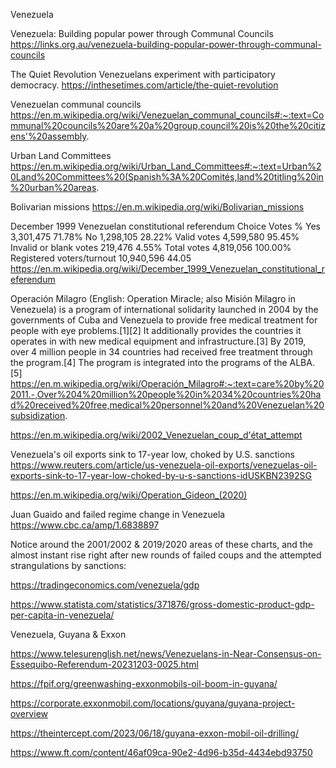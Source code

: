 Venezuela

Venezuela: Building popular power through Communal Councils
https://links.org.au/venezuela-building-popular-power-through-communal-councils

The Quiet Revolution
Venezuelans experiment with participatory democracy.
https://inthesetimes.com/article/the-quiet-revolution

Venezuelan communal councils
https://en.m.wikipedia.org/wiki/Venezuelan_communal_councils#:~:text=Communal%20councils%20are%20a%20group,council%20is%20the%20citizens'%20assembly.

Urban Land Committees
https://en.m.wikipedia.org/wiki/Urban_Land_Committees#:~:text=Urban%20Land%20Committees%20(Spanish%3A%20Comités,land%20titling%20in%20urban%20areas.

Bolivarian missions
https://en.m.wikipedia.org/wiki/Bolivarian_missions

December 1999 Venezuelan constitutional referendum
Choice	Votes	%
 Yes	3,301,475	71.78%
 No	1,298,105	28.22%
Valid votes	4,599,580	95.45%
Invalid or blank votes	219,476	4.55%
Total votes	4,819,056	100.00%
Registered voters/turnout	10,940,596	44.05
https://en.m.wikipedia.org/wiki/December_1999_Venezuelan_constitutional_referendum

Operación Milagro (English: Operation Miracle; also Misión Milagro in Venezuela) is a program of international solidarity launched in 2004 by the governments of Cuba and Venezuela to provide free medical treatment for people with eye problems.[1][2] It additionally provides the countries it operates in with new medical equipment and infrastructure.[3] By 2019, over 4 million people in 34 countries had received free treatment through the program.[4] The program is integrated into the programs of the ALBA.[5]
https://en.m.wikipedia.org/wiki/Operación_Milagro#:~:text=care%20by%202011.-,Over%204%20million%20people%20in%2034%20countries%20had%20received%20free,medical%20personnel%20and%20Venezuelan%20subsidization.

https://en.m.wikipedia.org/wiki/2002_Venezuelan_coup_d'état_attempt

Venezuela's oil exports sink to 17-year low, choked by U.S. sanctions
https://www.reuters.com/article/us-venezuela-oil-exports/venezuelas-oil-exports-sink-to-17-year-low-choked-by-u-s-sanctions-idUSKBN2392SG

https://en.m.wikipedia.org/wiki/Operation_Gideon_(2020)

Juan Guaido and failed regime change in Venezuela
https://www.cbc.ca/amp/1.6838897

Notice around the 2001/2002 & 2019/2020 areas of these charts, and the almost instant rise right after new rounds of failed coups and the attempted strangulations by sanctions:

https://tradingeconomics.com/venezuela/gdp

https://www.statista.com/statistics/371876/gross-domestic-product-gdp-per-capita-in-venezuela/

Venezuela, Guyana & Exxon

https://www.telesurenglish.net/news/Venezuelans-in-Near-Consensus-on-Essequibo-Referendum-20231203-0025.html

https://fpif.org/greenwashing-exxonmobils-oil-boom-in-guyana/

https://corporate.exxonmobil.com/locations/guyana/guyana-project-overview

https://theintercept.com/2023/06/18/guyana-exxon-mobil-oil-drilling/

https://www.ft.com/content/46af09ca-90e2-4d96-b35d-4434ebd93750

